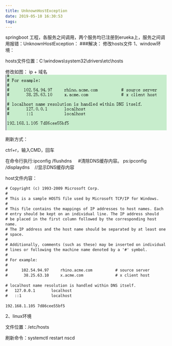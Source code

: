 ```yaml
---
title: UnknownHostException
date: 2019-05-10 16:30:53
tags:
---
```


springboot 工程，各服务之间调用，两个服务均已注册到erueka上，服务之间调用报错：UnknownHostException：
###解决：
修改hosts文件
1、window环境：

hosts文件位置：C:\windows\system32\drivers\etc\hosts

修改如图：
ip + 域名
![host文件修改](source/images/UnknownHostException/host文件修改.png)

刷新方式：

ctrl+r，输入CMD，回车

在命令行执行:ipconfig /flushdns     #清除DNS缓存内容。
ps:ipconfig /displaydns    //显示DNS缓存内容

host文件内容：
```
# Copyright (c) 1993-2009 Microsoft Corp.
#
# This is a sample HOSTS file used by Microsoft TCP/IP for Windows.
#
# This file contains the mappings of IP addresses to host names. Each
# entry should be kept on an individual line. The IP address should
# be placed in the first column followed by the corresponding host name.
# The IP address and the host name should be separated by at least one
# space.
#
# Additionally, comments (such as these) may be inserted on individual
# lines or following the machine name denoted by a '#' symbol.
#
# For example:
#
#      102.54.94.97     rhino.acme.com          # source server
#       38.25.63.10     x.acme.com              # x client host

# localhost name resolution is handled within DNS itself.
#	127.0.0.1       localhost
#	::1             localhost

192.168.1.105 7d86cee55bf5
```

2、linux环境

文件位置：/etc/hosts

刷新命令：systemctl restart nscd
